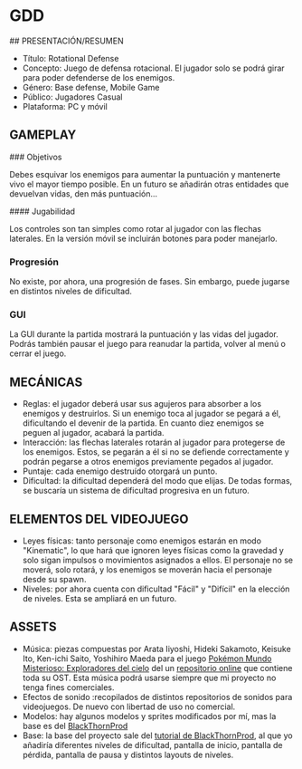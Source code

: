 # GDD


## PRESENTACIÓN/RESUMEN

- Título: Rotational Defense
- Concepto: Juego de defensa rotacional. El jugador solo se podrá girar para poder defenderse de los enemigos.
- Género: Base defense, Mobile Game
- Público: Jugadores Casual
- Plataforma: PC y móvil

## GAMEPLAY

### Objetivos

Debes esquivar los enemigos para aumentar la puntuación y mantenerte vivo el mayor tiempo posible. En un futuro se añadirán otras entidades que devuelvan vidas, den más puntuación...

#### Jugabilidad

Los controles son tan simples como rotar al jugador con las flechas laterales. En la versión móvil se incluirán botones para poder manejarlo. 

### Progresión

No existe, por ahora, una progresión de fases. Sin embargo, puede jugarse en distintos niveles de dificultad.

### GUI

La GUI durante la partida mostrará la puntuación y las vidas del jugador. Podrás también pausar el juego para reanudar la partida, volver al menú o cerrar el juego.

## MECÁNICAS

- Reglas: el jugador deberá usar sus agujeros para absorber a los enemigos y destruirlos. Si un enemigo toca al jugador se pegará a él, dificultando el devenir de la partida. En cuanto diez enemigos se peguen al jugador, acabará la partida.
- Interacción: las flechas laterales rotarán al jugador para protegerse de los enemigos. Estos, se pegarán a él si no se defiende correctamente y podrán pegarse a otros enemigos previamente pegados al jugador.
- Puntaje: cada enemigo destruído otorgará un punto.
- Dificultad: la dificultad dependerá del modo que elijas. De todas formas, se buscaría un sistema de dificultad progresiva en un futuro.

## ELEMENTOS DEL VIDEOJUEGO


- Leyes físicas: tanto personaje como enemigos estarán en modo "Kinematic", lo que hará que ignoren leyes físicas como la gravedad y solo sigan impulsos o movimientos asignados a ellos. El personaje no se moverá, solo rotará, y los enemigos se moverán hacia el personaje desde su spawn.
- Niveles: por ahora cuenta con dificultad "Fácil" y "Difícil" en la elección de niveles. Esta se ampliará en un futuro.


## ASSETS

- Música: piezas compuestas por Arata Iiyoshi, Hideki Sakamoto, Keisuke Ito, Ken-ichi Saito, Yoshihiro Maeda para el juego [Pokémon Mundo Misterioso: Exploradores del cielo](https://pokemon.fandom.com/es/wiki/Pok%C3%A9mon_Mundo_Misterioso:_Exploradores_del_Cielo, "Pokemon") del un [repositorio online](https://downloads.khinsider.com/game-soundtracks/album/pokemon-mystery-dungeon-explorers-of-sky) que contiene toda su OST. Esta música podrá usarse siempre que mi proyecto no tenga fines comerciales.
- Efectos de sonido :recopilados de distintos repositorios de sonidos para videojuegos. De nuevo con libertad de uso no comercial.
- Modelos: hay algunos modelos y sprites modificados por mí, mas la base es del [BlackThornProd](https://www.youtube.com/@Blackthornprod)
- Base: la base del proyecto sale del [tutorial de BlackThornProd](https://www.youtube.com/watch?v=K1_7ye_pTCo), al que yo añadiría diferentes niveles de dificultad, pantalla de inicio, pantalla de pérdida, pantalla de pausa y distintos layouts de niveles.
